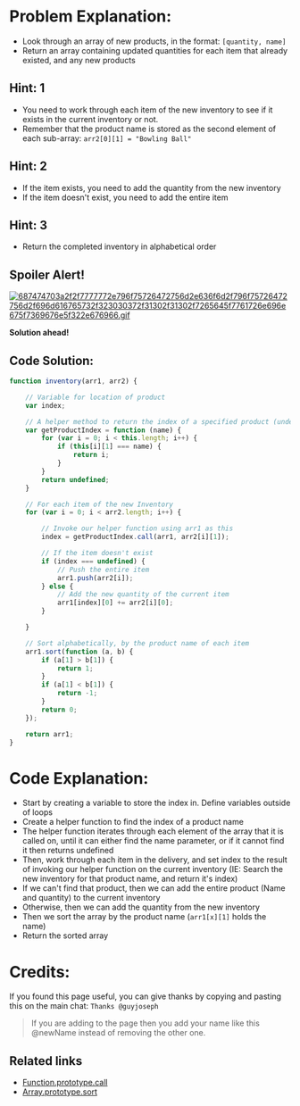 # Problem Explanation:
- Look through an array of new products, in the format: `[quantity, name]`
- Return an array containing updated quantities for each item that already existed, and any new products

## Hint: 1
- You need to work through each item of the new inventory to see if it exists in the current inventory or not.
- Remember that the product name is stored as the second element of each sub-array: `arr2[0][1] = "Bowling Ball"`

## Hint: 2
- If the item exists, you need to add the quantity from the new inventory
- If the item doesn't exist, you need to add the entire item

## Hint: 3
- Return the completed inventory in alphabetical order

## Spoiler Alert!
[![687474703a2f2f7777772e796f75726472756d2e636f6d2f796f75726472756d2f696d616765732f323030372f31302f31302f7265645f7761726e696e675f7369676e5f322e676966.gif](https://files.gitter.im/FreeCodeCamp/Wiki/nlOm/thumb/687474703a2f2f7777772e796f75726472756d2e636f6d2f796f75726472756d2f696d616765732f323030372f31302f31302f7265645f7761726e696e675f7369676e5f322e676966.gif)](https://files.gitter.im/FreeCodeCamp/Wiki/nlOm/687474703a2f2f7777772e796f75726472756d2e636f6d2f796f75726472756d2f696d616765732f323030372f31302f31302f7265645f7761726e696e675f7369676e5f322e676966.gif)

**Solution ahead!**

## Code Solution:

```js
function inventory(arr1, arr2) {

    // Variable for location of product
    var index;

    // A helper method to return the index of a specified product (undefined if not found)
    var getProductIndex = function (name) {
        for (var i = 0; i < this.length; i++) {
            if (this[i][1] === name) {
                return i;
            }
        }
        return undefined;
    }

    // For each item of the new Inventory
    for (var i = 0; i < arr2.length; i++) {

        // Invoke our helper function using arr1 as this
        index = getProductIndex.call(arr1, arr2[i][1]);

        // If the item doesn't exist
        if (index === undefined) {
            // Push the entire item
            arr1.push(arr2[i]);
        } else {
            // Add the new quantity of the current item
            arr1[index][0] += arr2[i][0];
        }

    }

    // Sort alphabetically, by the product name of each item
    arr1.sort(function (a, b) {
        if (a[1] > b[1]) {
            return 1;
        }
        if (a[1] < b[1]) {
            return -1;
        }
        return 0;
    });

    return arr1;
}
```

# Code Explanation:
- Start by creating a variable to store the index in.  Define variables outside of loops
- Create a helper function to find the index of a product name
- The helper function iterates through each element of the array that it is called on, until it can either find the name parameter, or if it cannot find it then returns undefined
- Then, work through each item in the delivery, and set index to the result of invoking our helper function on the current inventory (IE: Search the new inventory for that product name, and return it's index)
- If we can't find that product, then we can add the entire product (Name and quantity) to the current inventory
- Otherwise, then we can add the quantity from the new inventory
- Then we sort the array by the product name (`arr1[x][1]` holds the name)
- Return the sorted array

# Credits:
If you found this page useful, you can give thanks by copying and pasting this on the main chat: `Thanks @guyjoseph`

> If you are adding to the page then you add your name like this @newName instead of removing the other one.

## Related links
- [Function.prototype.call](https://developer.mozilla.org/en-US/docs/Web/JavaScript/Reference/Global_Objects/Function/call)
- [Array.prototype.sort](https://developer.mozilla.org/en-US/docs/Web/JavaScript/Reference/Global_Objects/Array/sort)
